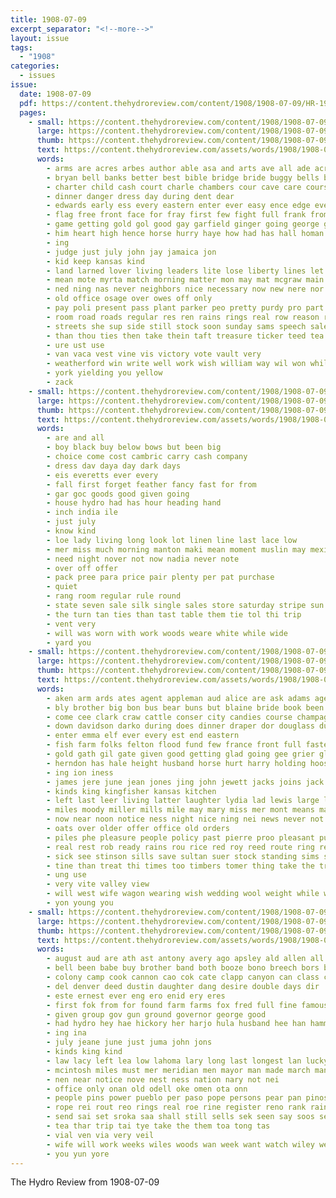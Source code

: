 ```yaml
---
title: 1908-07-09
excerpt_separator: "<!--more-->"
layout: issue
tags:
  - "1908"
categories:
  - issues
issue:
  date: 1908-07-09
  pdf: https://content.thehydroreview.com/content/1908/1908-07-09/HR-1908-07-09.pdf
  pages:
    - small: https://content.thehydroreview.com/content/1908/1908-07-09/small/HR-1908-07-09-01.jpg
      large: https://content.thehydroreview.com/content/1908/1908-07-09/large/HR-1908-07-09-01.jpg
      thumb: https://content.thehydroreview.com/content/1908/1908-07-09/thumbnails/HR-1908-07-09-01.jpg
      text: https://content.thehydroreview.com/assets/words/1908/1908-07-09/HR-1908-07-09-01.txt
      words:
        - arms are acres arbes author able asa and arts ave all ade acre anti ayo
        - bryan bell banks better best bible bridge bride buggy bells boys ball bread boy band busi battle but business begin brings brook brought bustin bas both belt bill barto boom big bank bee ban box broom bora
        - charter child cash court charle chambers cour cave care course cotton came carrier close come chin class cai car city change corn cheeks con clinton county can chee
        - dinner danger dress day during dent dear
        - edwards early ess every eastern enter ever easy ence edge eve eagle
        - flag free front face for fray first few fight full frank from favorite farmer favor friends fine field foot freely friend
        - game getting gold gol good gay garfield ginger going george groom general grove gave glad given grey goods gath
        - him heart high hence horse hurry haye how had has hall homan harness hinton hydro hope husky hatton holes head held horn her handy hot hand house
        - ing
        - judge just july john jay jamaica jon
        - kid keep kansas kind
        - land larned lover living leaders lite lose liberty lines let learned letter last lively lands losing love law lence lust leis long live like little lad look loss lor less
        - mean mote myrta match morning matter mon may mat mcgraw main more murdoch manner music man middle money most men miles made
        - ned ning nas never neighbors nice necessary now new nere nor north need not northern near
        - old office osage over owes off only
        - pay poli present pass plant parker peo pretty purdy pro part price peoples port per people postal place pain prima pos pounds pach pose pride
        - room road roads regular res ren rains rings real row reason roosevelt red roy route rock
        - streets she sup side still stock soon sunday sams speech sale seven strong sum summer star surplus sur spring secret sweat sons see school sunny standing seas short sion street service shall stole set sedgwick south score sule state such ship stafford square sports supper surprise son sack smile second shape
        - than thou ties then take thein taft treasure ticker teed tea ten the tunning tor tell thomas them town tune times thi takes team tears tender trom
        - ure ust use
        - van vaca vest vine vis victory vote vault very
        - weatherford win write well work wish william way wil won while wife was went with washington wes worthy whack watch wheat walter will want wonder wolfe world why war
        - york yielding you yellow
        - zack
    - small: https://content.thehydroreview.com/content/1908/1908-07-09/small/HR-1908-07-09-02.jpg
      large: https://content.thehydroreview.com/content/1908/1908-07-09/large/HR-1908-07-09-02.jpg
      thumb: https://content.thehydroreview.com/content/1908/1908-07-09/thumbnails/HR-1908-07-09-02.jpg
      text: https://content.thehydroreview.com/assets/words/1908/1908-07-09/HR-1908-07-09-02.txt
      words:
        - are and all
        - boy black buy below bows but been big
        - choice come cost cambric carry cash company
        - dress dav daya day dark days
        - eis everetts ever every
        - fall first forget feather fancy fast for from
        - gar goc goods good given going
        - house hydro had has hour heading hand
        - inch india ile
        - just july
        - know kind
        - loe lady living long look lot linen line last lace low
        - mer miss much morning manton maki mean moment muslin may mexican means mens more mustin must
        - need night nover not now nadia never note
        - over off offer
        - pack pree para price pair plenty per pat purchase
        - quiet
        - rang room regular rule round
        - state seven sale silk single sales store saturday stripe sun stock summer season special styles sell sone save
        - the turn tan ties than tast table them tie tol thi trip
        - vent very
        - will was worn with work woods weare white while wide
        - yard you
    - small: https://content.thehydroreview.com/content/1908/1908-07-09/small/HR-1908-07-09-03.jpg
      large: https://content.thehydroreview.com/content/1908/1908-07-09/large/HR-1908-07-09-03.jpg
      thumb: https://content.thehydroreview.com/content/1908/1908-07-09/thumbnails/HR-1908-07-09-03.jpg
      text: https://content.thehydroreview.com/assets/words/1908/1908-07-09/HR-1908-07-09-03.txt
      words:
        - aken arm ards ates agent appleman aud alice are ask adams age able america and ard ata ain all august albert ana allen april
        - bly brother big bon bus bear buns but blaine bride book been basi best better bank batt ber birth blue bert business boys breeding back bhai breed bale bone buy burcham boy baptist black
        - come cee clark craw cattle conser city candies course champagne chas caddo cost came company cry can col con county cobb case cheron camp crews care cashier chance cares creek cordial cole comin colt cotton clyde
        - down davidson darko during does dinner draper dor douglass dunn days danks dakota diss day date
        - enter emma elf ever every est end eastern
        - fish farm folks felton flood fund few france front full faster former fore favors from friday friends fitzpatrick for farmer fresh fell fire free farms
        - gold gath gil gate given good getting glad going gee grier gladys gast guess glidewell gin
        - herndon has hale height husband horse hurt harry holding hoosier hydro hard hae home had head hinton hea hot hermany har hungate heart hut hopes hey hon heenan her how haun high hand hag handle hands
        - ing ion iness
        - james jere june jean jones jing john jewett jacks joins jack july judge just
        - kinds king kingfisher kansas kitchen
        - left last leer living latter laughter lydia lad lewis large loan long lime land look lady lacy line light lytle list little lun law low lor len
        - miles moody miller mills mile may mary miss mer mont means main mead many morning mag marriage mexico mon mor mules myers money menke man monroe mention made major missouri market mong
        - now near noon notice ness night nice ning nei news never not new
        - oats over older offer office old orders
        - piles phe pleasure people policy past pierre proo pleasant purdy pela pile phylis page por present plasters part port path price peal points pot patrick pastor paper peaches pay pacis place panic
        - real rest rob ready rains rou rice red roy reed route ring read reside reon run rates rufus reno rel
        - sick see stinson sills save sultan suer stock standing sims saturday slagel saving suter she sos soon scott store sult surprise sunday service stay sier say struck seems state shay sone smail south sell son safe som soo six steve saw supply short stallion seem sale strength spiker sol sister sickles stolen special
        - tine than treat thi times too timbers tomer thing take the track texas tront tam tention trip thad team town tat them
        - ung use
        - very vite valley view
        - will west wife wagon wearing wish wedding wool weight while william willing week why way wheat white williams worth work went want well wash watch winnie ways woods weekly was wilson with
        - yon young you
    - small: https://content.thehydroreview.com/content/1908/1908-07-09/small/HR-1908-07-09-04.jpg
      large: https://content.thehydroreview.com/content/1908/1908-07-09/large/HR-1908-07-09-04.jpg
      thumb: https://content.thehydroreview.com/content/1908/1908-07-09/thumbnails/HR-1908-07-09-04.jpg
      text: https://content.thehydroreview.com/assets/words/1908/1908-07-09/HR-1908-07-09-04.txt
      words:
        - august aud are ath ast antony avery ago apsley ald allen all and alt aim
        - bell been babe buy brother band both booze bono breech bors bahar bond bones bank brewers brus ballot belts bun bos bate
        - colony camp cook cannon cao cok cate clapp canyon can class cotes cheyenne coslow comes clapps county colorado cake creek
        - del denver deed dustin daughter dang desire double days dir
        - este ernest ever eng ero enid ery eres
        - first fok from for found farm farms fox fred full fine famous few fate frank fed fleet finch fancy fund foret fay
        - given group gov gun ground governor george good
        - had hydro hey hae hickory her harjo hula husband hee han hammer heary haan hei him hot hon herald homestead hom has
        - ing ina
        - july jeane june just juma john jons
        - kinds king kind
        - law lacy left lea low lahoma lary long last longest lan lucky lincoln less lee lewellyn land leader line ler late
        - mcintosh miles must mer meridian men mayor man made march many mil morning market might may miss monday much mae
        - nen near notice nove nest ness nation nary not nei
        - office only onan old odell oke omen ota onn
        - people pins power pueblo per paso pope persons pear pan pinos paintin pin peon
        - rope rei rout reo rings real roe rine register reno rank rains renta range rito ran reason rule rates regier
        - send sai set sroka saa shall still sells sek seen say soos september springs sie summer special sale service see sherif sieh sherman state sor second sian swan spoon sum sister sickles states ship six sith selling sell sunda sake sais ser sak sal standing sage
        - tea thar trip tai tye take the them toa tong tas
        - vial ven via very veil
        - wife will work weeks wiles woods wan week want watch wiley western with woode was wesley white why
        - you yun yore
---
```


The Hydro Review from 1908-07-09

<!--more-->

